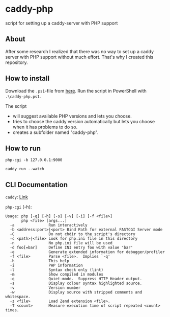 # caddy-php
script for setting up a caddy-server with PHP support

## About
After some research I realized that there was no way to set up a caddy server with PHP support without much effort. That's why I created this repository.

## How to install
Download the `.ps1`-file from [here](./src/). Run the script in PowerShell with `.\caddy-php.ps1`.

The script
- will suggest available PHP versions and lets you choose.
- tries to choose the caddy version automatically but lets you choose when it has problems to do so.
- creates a subfolder named "caddy-php".

## How to run
```
php-cgi -b 127.0.0.1:9000
```

```
caddy run --watch
```

## CLI Documentation
`caddy`: [Link](https://caddyserver.com/docs/command-line)

`php-cgi` (-h): 
```
Usage: php [-q] [-h] [-s] [-v] [-i] [-f <file>]
       php <file> [args...]
  -a               Run interactively
  -b <address:port>|<port> Bind Path for external FASTCGI Server mode
  -C               Do not chdir to the script's directory
  -c <path>|<file> Look for php.ini file in this directory
  -n               No php.ini file will be used
  -d foo[=bar]     Define INI entry foo with value 'bar'
  -e               Generate extended information for debugger/profiler
  -f <file>        Parse <file>.  Implies `-q'
  -h               This help
  -i               PHP information
  -l               Syntax check only (lint)
  -m               Show compiled in modules
  -q               Quiet-mode.  Suppress HTTP Header output.
  -s               Display colour syntax highlighted source.
  -v               Version number
  -w               Display source with stripped comments and whitespace.
  -z <file>        Load Zend extension <file>.
  -T <count>       Measure execution time of script repeated <count> times.
```
